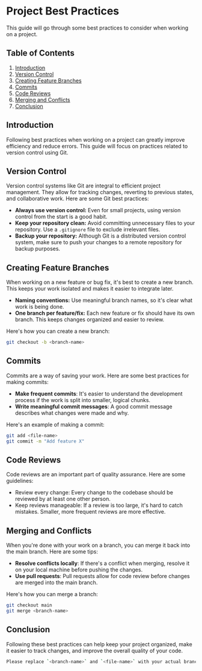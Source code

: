 # Project Best Practices

This guide will go through some best practices to consider when working on a project.

## Table of Contents

1. [Introduction](#introduction)
2. [Version Control](#version-control)
3. [Creating Feature Branches](#creating-feature-branches)
4. [Commits](#commits)
5. [Code Reviews](#code-reviews)
6. [Merging and Conflicts](#merging-and-conflicts)
7. [Conclusion](#conclusion)

## Introduction

Following best practices when working on a project can greatly improve efficiency and reduce errors. This guide will focus on practices related to version control using Git.

## Version Control

Version control systems like Git are integral to efficient project management. They allow for tracking changes, reverting to previous states, and collaborative work. Here are some Git best practices:

- **Always use version control:** Even for small projects, using version control from the start is a good habit.
- **Keep your repository clean:** Avoid committing unnecessary files to your repository. Use a `.gitignore` file to exclude irrelevant files.
- **Backup your repository:** Although Git is a distributed version control system, make sure to push your changes to a remote repository for backup purposes.

## Creating Feature Branches

When working on a new feature or bug fix, it's best to create a new branch. This keeps your work isolated and makes it easier to integrate later.

- **Naming conventions:** Use meaningful branch names, so it's clear what work is being done.
- **One branch per feature/fix:** Each new feature or fix should have its own branch. This keeps changes organized and easier to review.

Here's how you can create a new branch:

```bash
git checkout -b <branch-name>
```

## Commits

Commits are a way of saving your work. Here are some best practices for making commits:

- **Make frequent commits**: It's easier to understand the development process if the work is split into smaller, logical chunks.
- **Write meaningful commit messages**: A good commit message describes what changes were made and why.

Here's an example of making a commit:

```bash
git add <file-name>
git commit -m "Add feature X"
```

## Code Reviews

Code reviews are an important part of quality assurance. Here are some guidelines:

- Review every change: Every change to the codebase should be reviewed by at least one other person.
- Keep reviews manageable: If a review is too large, it's hard to catch mistakes. Smaller, more frequent reviews are more effective.

## Merging and Conflicts

When you're done with your work on a branch, you can merge it back into the main branch. Here are some tips:

- **Resolve conflicts locally**: If there's a conflict when merging, resolve it on your local machine before pushing the changes.
- **Use pull requests**: Pull requests allow for code review before changes are merged into the main branch.

Here's how you can merge a branch:

```bash
git checkout main
git merge <branch-name>
```

## Conclusion

Following these best practices can help keep your project organized, make it easier to track changes, and improve the overall quality of your code.

```bash
Please replace `<branch-name>` and `<file-name>` with your actual branch and file names.
```
